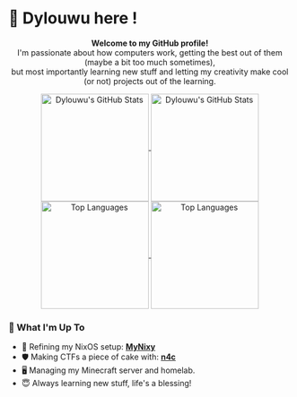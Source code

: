 # 🌸 Dylouwu here !

<p align="center">
  </p>

<p align="center">
  <strong>Welcome to my GitHub profile!</strong><br/>
  I'm passionate about how computers work, getting the best out of them (maybe a bit too much sometimes), <br/>
  but most importantly learning new stuff and letting my creativity make cool (or not) projects out of the learning.
</p>


<p align="center">
  <a href="https://github.com/anuraghazra/github-readme-stats">
    <img align="center" src="https://github-readme-stats.vercel.app/api?username=Dylouwu&show_icons=true&theme=jolly&bg_color=0d1116&rank_icon=github&count_private=true&hide_border=true&hide#gh-dark-mode-only" alt="Dylouwu's GitHub Stats" height="192px"/>
    <img align="center" src="https://github-readme-stats.vercel.app/api?username=Dylouwu&show_icons=true&theme=default&bg_color=ffffff&rank_icon=github&count_private=true&hide_border=true&hide#gh-light-mode-only" alt="Dylouwu's GitHub Stats" height="192px"/>
  </a>
  <a href="https://github.com/anuraghazra/github-readme-stats">
    <img align="center" src="https://github-readme-stats.vercel.app/api/top-langs/?username=Dylouwu&layout=compact&theme=jolly&hide_border=true&langs_count=8&hide=powershell,mcfunction&bg_color=0d1116#gh-dark-mode-only" alt="Top Languages" height="192px"/>
    <img align="center" src="https://github-readme-stats.vercel.app/api/top-langs/?username=Dylouwu&layout=compact&theme=default&hide_border=true&langs_count=8&hide=powershell,mcfunction&bg_color=ffffff#gh-light-mode-only" alt="Top Languages" height="192px"/>
  </a>
</p>



### 🌱 What I'm Up To

* 🔭 Refining my NixOS setup: **[MyNixy](https://github.com/Dylouwu/MyNixy)**
* 🛡️ Making CTFs a piece of cake with: **[n4c](https://github.com/nix4cyber/n4c)**
* 🖥️ Managing my Minecraft server and homelab.
* 😇 Always learning new stuff, life's a blessing!

